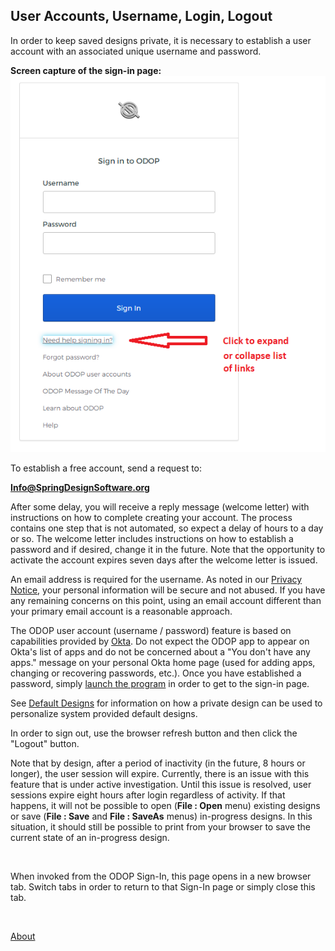 ## User Accounts, Username, Login, Logout

In order to keep saved designs private, 
it is necessary to establish a user account with an associated unique username and password.   

**Screen capture of the sign-in page:**   
![Sign-in screen](../Help/png/SignInWidgetExpanded.png "Sign-in screen")    

To establish a free account, send a request to:   

**Info@SpringDesignSoftware.org**   

After some delay, 
you will receive a reply message (welcome letter) with instructions on how to complete creating your account. 
The process contains one step that is not automated, so expect a delay of hours to a day or so. 
The welcome letter includes instructions on how to establish a password and if desired, 
change it in the future.
Note that the opportunity to activate the account expires seven days after the welcome letter is issued.    

An email address is required for the username.
As noted in our [Privacy Notice](Legal/PrivacyStatement), 
your personal information will be secure and not abused. 
If you have any remaining concerns on this point, 
using an email account different than your primary email account is a reasonable approach.

The ODOP user account (username / password) feature is based on capabilities provided by 
[Okta](https://www.okta.com/).
Do not expect the ODOP app to appear on Okta's list of apps and 
do not be concerned about a "You don't have any apps." message on your personal Okta home page
(used for adding apps, changing or recovering passwords, etc.).
Once you have established a password, 
simply [launch the program](../Help/launchODOP) 
in order to get to the sign-in page.
   
See [Default Designs](../Help/defaultDesigns) for information on how a private design
can be used to personalize system provided default designs.

In order to sign out, use the browser refresh button and then click the "Logout" button.

Note that by design, after a period of inactivity (in the future, 8 hours or longer), 
the user session will expire. 
Currently, there is an issue with this feature that is under active investigation.
Until this issue is resolved, user sessions expire eight hours after login regardless of activity.
If that happens, it will not be possible to open (**File : Open** menu) existing designs or
save (**File : Save** and **File : SaveAs** menus) in-progress designs. 
In this situation, 
it should still be possible to print from your browser to save the current state of an in-progress design.

&nbsp;

When invoked from the ODOP Sign-In, this page opens in a new browser tab.
Switch tabs in order to return to that Sign-In page or simply close this tab.   

&nbsp;   

[About](./)
